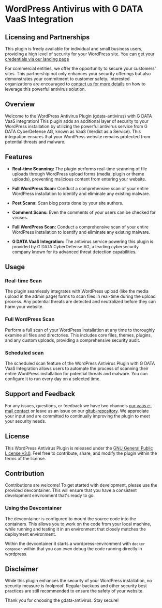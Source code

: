 # WordPress Antivirus with G DATA VaaS Integration

## Licensing and Partnerships

This plugin is freely available for individual and small business users, providing a high level of security for your WordPress site. [You can get your credentials via our landing page](https://www.gdata.de/vaas-files/vaas-technical-onboarding.html)

For commercial entities, we offer the opportunity to secure your customers' sites. This partnership not only enhances your security offerings but also demonstrates your commitment to customer safety. Interested organizations are encouraged to [contact us for more details](mailto:oem@gdata.de) on how to leverage this powerful antivirus solution.

## Overview

Welcome to the WordPress Antivirus Plugin (gdata-antivirus) with G DATA VaaS integration! This plugin adds an additional layer of security to your WordPress installation by utilizing the powerful antivirus service from G DATA CyberDefense AG, known as VaaS (Verdict as a Service). This integration ensures that your WordPress website remains protected from potential threats and malware.

## Features

- **Real-time Scanning:** The plugin performs real-time scanning of file uploads through WordPress upload forms (media, plugin or theme uploads), preventing malicious content from entering your website.
  
- **Full WordPress Scan:** Conduct a comprehensive scan of your entire WordPress installation to identify and eliminate any existing malware.

- **Post Scans:** Scan blog posts done by your site authors.

- **Comment Scans:** Even the comments of your users can be checked for viruses.

- **Full WordPress Scan:** Conduct a comprehensive scan of your entire WordPress installation to identify and eliminate any existing malware.


- **G DATA VaaS Integration:** The antivirus service powering this plugin is provided by G DATA CyberDefense AG, a leading cybersecurity company known for its advanced threat detection capabilities.

## Usage

### Real-time Scan

The plugin seamlessly integrates with WordPress upload (like the media upload in the admin page) forms to scan files in real-time during the upload process. Any potential threats are detected and neutralized before they can harm your website.

### Full WordPress Scan

Perform a full scan of your WordPress installation at any time to thoroughly examine all files and directories. This includes core files, themes, plugins, and any custom uploads, providing a comprehensive security audit.

### Scheduled scan

The scheduled scan feature of the WordPress Antivirus Plugin with G DATA VaaS Integration allows users to automate the process of scanning their entire WordPress installation for potential threats and malware. You can configure it to run every day on a selected time.

## Support and Feedback

For any issues, questions, or feedback we have two channels [our vaas e-mail contact](oem@gdata.de) or leave us an issue on our [gitub-repository](https://github.com/GDATASoftwareAG/gdata-antivirus/issues). We appreciate your input and are committed to continually improving the plugin to meet your security needs.

## License

This WordPress Antivirus Plugin is released under the [GNU General Public License v3.0](https://github.com/GDATASoftwareAG/gdata-antivirus/blob/main/LICENSE). Feel free to contribute, share, and modify the plugin within the terms of the license.

## Contribution

Contributions are welcome! To get started with development, please use the provided devcontainer. This will ensure that you have a consistent development environment that's ready to go.

### Using the Devcontainer

The devcontainer is configured to mount the source code into the containers. This allows you to work on the code from your local machine, while running and testing it in an environment that closely matches the deployment environment.

Within the devcontainer it starts a wordpress-environment with `docker composer` within that you can even debug the code running directly in wordpress. 

## Disclaimer

While this plugin enhances the security of your WordPress installation, no security measure is foolproof. Regular backups and other security best practices are still recommended to ensure the safety of your website.

Thank you for choosing the gdata-antivirus. Stay secure!